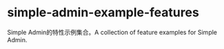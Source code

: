 # simple-admin-example-features
Simple Admin的特性示例集合。A collection of feature examples for Simple Admin.
